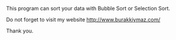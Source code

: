 This program can sort your data with Bubble Sort or Selection Sort.

Do not forget to visit my website http://www.burakkiymaz.com/

Thank you.
